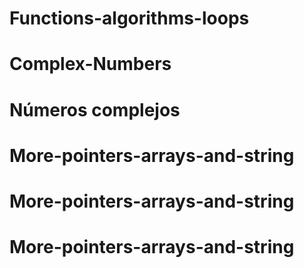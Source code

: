 # Functions-algorithms-loops
# Complex-Numbers
# Números complejos
# More-pointers-arrays-and-string
# More-pointers-arrays-and-string
# More-pointers-arrays-and-string
